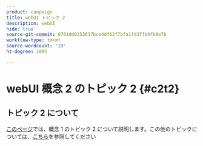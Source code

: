```yaml
---
product: campaign
title: webUI トピック 2
description: webUI
hide: true
source-git-commit: 07010d0253637bce4df62f7bfa1fd37fb9fb8e7b
workflow-type: tm+mt
source-wordcount: '19'
ht-degree: 100%

---
```


# webUI 概念 2 のトピック 2 {#c2t2}

## トピック 2 について

[このページ](../concept1/topic2.md)では、概念 1 のトピック 2 について説明します。この他のトピックについては、[こちら](../../automation/workflow/about-workflows.md)を参照してください